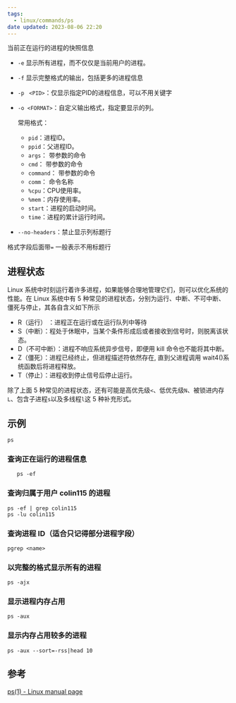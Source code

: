 ```yaml
---
tags:
  - linux/commands/ps
date updated: 2023-08-06 22:20
---
```


当前正在运行的进程的快照信息

- `-e` 显示所有进程，而不仅仅是当前用户的进程。
- `-f` 显示完整格式的输出，包括更多的进程信息
- ` -p  ` `<PID>`：仅显示指定PID的进程信息，可以不用关键字
- `-o <FORMAT>`：自定义输出格式，指定要显示的列。

  常用格式：

  - `pid`：进程ID。
  - `ppid`：父进程ID。
  - `args`： 带参数的命令
  - `cmd`： 带参数的命令
  - `command`： 带参数的命令
  - `comm`： 命令名称
  - `%cpu`：CPU使用率。
  - `%mem`：内存使用率。
  - `start`：进程的启动时间。
  - `time`：进程的累计运行时间。
- `--no-headers`：禁止显示列标题行

格式字段后面带`=` 一般表示不用标题行


## 进程状态


Linux 系统中时刻运行着许多进程，如果能够合理地管理它们，则可以优化系统的性能。在 Linux 系统中有 5 种常见的进程状态，分别为运行、中断、不可中断、僵死与停止，其各自含义如下所示
- R（运行） ：进程正在运行或在运行队列中等待
- S（中断）：程处于休眠中，当某个条件形成后或者接收到信号时，则脱离该状态。
- D（不可中断）：进程不响应系统异步信号，即便用 kill 命令也不能将其中断。
- Z（僵死）：进程已经终止，但进程描述符依然存在, 直到父进程调用 wait4()系统函数后将进程释放。
- T（停止）：进程收到停止信号后停止运行。

除了上面 5 种常见的进程状态，还有可能是高优先级`<`、低优先级`N`、被锁进内存`L`、包含子进程`s`以及多线程`l`这 5 种补充形式。
## 示例


```shell
ps
```
### 查询正在运行的进程信息

```shell
   ps -ef
```

### 查询归属于用户 colin115 的进程

```shell
ps -ef | grep colin115
ps -lu colin115
```

### 查询进程 ID（适合只记得部分进程字段）

```shell
pgrep <name>

```

### 以完整的格式显示所有的进程

```shell
ps -ajx
```

### 显示进程内存占用

```shell
ps -aux
```

### 显示内存占用较多的进程

```shell
ps -aux --sort=-rss|head 10
```

## 参考

[ps(1) - Linux manual page](https://man7.org/linux/man-pages/man1/ps.1.html)
